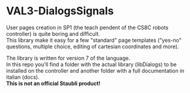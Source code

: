 <h1>VAL3-DialogsSignals</h1>

<p>
User pages creation in SP1 (the teach pendent of the CS8C robots controller) is quite boring and difficult.<br>
This library make it easy for a few "standard" page templates ("yes-no" questions, multiple choice, editing of cartesian coordinates and more).<br>   
  
The library is written for version 7 of the language.
<br>
In this repo you'll find a folder with the actual library (libDialogs) to be installed on the controller and another folder with a full documentation in italian (docs).
<br>
<b>This is not an official Staubli product!</b>
</p>
